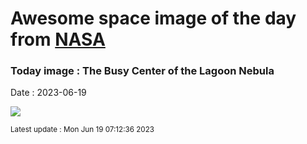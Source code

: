 
# Awesome space image of the day from [NASA](https://api.nasa.gov/)

### Today image : The Busy Center of the Lagoon Nebula
Date : 2023-06-19

![](https://apod.nasa.gov/apod/image/2306/LagoonCenter_HubblePobes_960.jpg)

<small>Latest update : Mon Jun 19 07:12:36 2023</small>
        